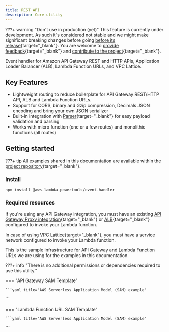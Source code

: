 ```yaml
---
title: REST API
description: Core utility
---
```


<!-- markdownlint-disable MD013 -->
???+ warning "Don't use in production (yet)"
    This feature is currently under development. As such it's considered not stable and we might make significant breaking changes before going [before its release](https://github.com/aws-powertools/powertools-lambda-typescript/milestone/17){target="_blank"}. You are welcome to [provide feedback](https://github.com/aws-powertools/powertools-lambda-typescript/issues/413){target="_blank"} and [contribute to the project](../../contributing/getting_started.md){target="_blank"}.

Event handler for Amazon API Gateway REST and HTTP APIs, Application Loader Balancer (ALB), Lambda Function URLs, and VPC Lattice.

## Key Features

* Lightweight routing to reduce boilerplate for API Gateway REST/HTTP API, ALB and Lambda Function URLs.
* Support for CORS, binary and Gzip compression, Decimals JSON encoding and bring your own JSON serializer
* Built-in integration with [Parser](../../features/parser.md){target="_blank"} for easy payload validation and parsing
* Works with micro function (one or a few routes) and monolithic functions (all routes)

## Getting started

???+ tip
    All examples shared in this documentation are available within the [project repository](https://github.com/aws-powertools/powertools-lambda-typescript/tree/main/examples/snippets/event-handler){target="_blank"}.

### Install

```shell
npm install @aws-lambda-powertools/event-handler
```

### Required resources

If you're using any API Gateway integration, you must have an existing [API Gateway Proxy integration](https://docs.aws.amazon.com/apigateway/latest/developerguide/set-up-lambda-proxy-integrations.html){target="_blank"} or [ALB](https://docs.aws.amazon.com/elasticloadbalancing/latest/application/lambda-functions.html){target="_blank"} configured to invoke your Lambda function.

In case of using [VPC Lattice](https://docs.aws.amazon.com/lambda/latest/dg/services-vpc-lattice.html){target="_blank"}, you must have a service network configured to invoke your Lambda function.

This is the sample infrastructure for API Gateway and Lambda Function URLs we are using for the examples in this documentation.

???+ info "There is no additional permissions or dependencies required to use this utility."

=== "API Gateway SAM Template"

    ```yaml title="AWS Serverless Application Model (SAM) example"
[//]: # (    --8<-- "examples/snippets/event-handler/rest/templates/template.yaml")
    ```

=== "Lambda Function URL SAM Template"

    ```yaml title="AWS Serverless Application Model (SAM) example"
[//]: # (    --8<-- "examples/event_handler_lambda_function_url/sam/template.yaml")
    ```

<!-- remove line below while editing this doc & put it back until the doc has reached its first draft -->
<!-- markdownlint-disable MD043 -->